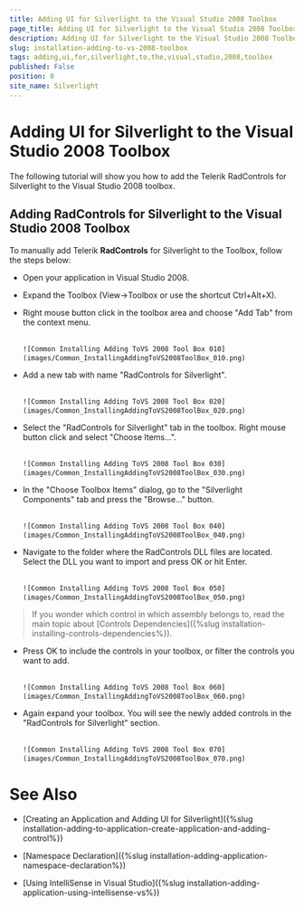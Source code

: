```yaml
---
title: Adding UI for Silverlight to the Visual Studio 2008 Toolbox
page_title: Adding UI for Silverlight to the Visual Studio 2008 Toolbox
description: Adding UI for Silverlight to the Visual Studio 2008 Toolbox
slug: installation-adding-to-vs-2008-toolbox
tags: adding,ui,for,silverlight,to,the,visual,studio,2008,toolbox
published: False
position: 0
site_name: Silverlight
---
```


# Adding UI for Silverlight to the Visual Studio 2008 Toolbox



The following tutorial will show you how to add the Telerik RadControls for Silverlight to the Visual Studio 2008 toolbox.

## Adding RadControls for Silverlight to the Visual Studio 2008 Toolbox

To manually add Telerik __RadControls__ for Silverlight to the Toolbox, follow the steps below:

* Open your application in Visual Studio 2008.

* Expand the Toolbox (View->Toolbox or use the shortcut Ctrl+Alt+X). 

* Right mouse button click in the toolbox area and choose "Add Tab" from the context menu.




         
      ![Common Installing Adding ToVS 2008 Tool Box 010](images/Common_InstallingAddingToVS2008ToolBox_010.png)

* Add a new tab with name "RadControls for Silverlight".




         
      ![Common Installing Adding ToVS 2008 Tool Box 020](images/Common_InstallingAddingToVS2008ToolBox_020.png)

* Select the "RadControls for Silverlight" tab in the toolbox. Right mouse button click and select "Choose Items...".




         
      ![Common Installing Adding ToVS 2008 Tool Box 030](images/Common_InstallingAddingToVS2008ToolBox_030.png)

* In the "Choose Toolbox Items" dialog, go to the "Silverlight Components" tab and press the "Browse..." button.




         
      ![Common Installing Adding ToVS 2008 Tool Box 040](images/Common_InstallingAddingToVS2008ToolBox_040.png)

* Navigate to the folder where the RadControls DLL files are located. Select the DLL you want to import and press OK or hit Enter.




         
      ![Common Installing Adding ToVS 2008 Tool Box 050](images/Common_InstallingAddingToVS2008ToolBox_050.png)

>If you wonder which control in which assembly belongs to, read the main topic about [Controls Dependencies]({%slug installation-installing-controls-dependencies%}).

* Press OK to include the controls in your toolbox, or filter the controls you want to add.




         
      ![Common Installing Adding ToVS 2008 Tool Box 060](images/Common_InstallingAddingToVS2008ToolBox_060.png)

* Again expand your toolbox. You will see the newly added controls in the "RadControls for Silverlight" section.




         
      ![Common Installing Adding ToVS 2008 Tool Box 070](images/Common_InstallingAddingToVS2008ToolBox_070.png)

# See Also

 * [Creating an Application and Adding UI for Silverlight]({%slug installation-adding-to-application-create-application-and-adding-control%})

 * [Namespace Declaration]({%slug installation-adding-application-namespace-declaration%})

 * [Using IntelliSense in Visual Studio]({%slug installation-adding-application-using-intellisense-vs%})
